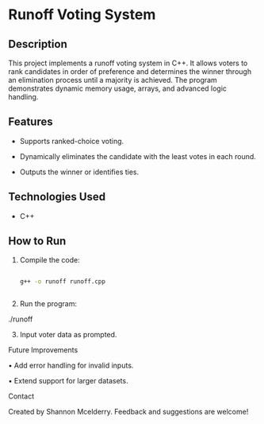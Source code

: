 # Runoff Voting System  



## Description  

This project implements a runoff voting system in C++. It allows voters to rank candidates in order of preference and determines the winner through an elimination process until a majority is achieved. The program demonstrates dynamic memory usage, arrays, and advanced logic handling.  



## Features  

- Supports ranked-choice voting.  

- Dynamically eliminates the candidate with the least votes in each round.  

- Outputs the winner or identifies ties.  



## Technologies Used  

- C++  



## How to Run  

1. Compile the code:  

   ```bash  

   g++ -o runoff runoff.cpp  



2. Run the program:



./runoff  





3. Input voter data as prompted.



Future Improvements



• Add error handling for invalid inputs.

• Extend support for larger datasets.



Contact



Created by Shannon Mcelderry. Feedback and suggestions are welcome!
